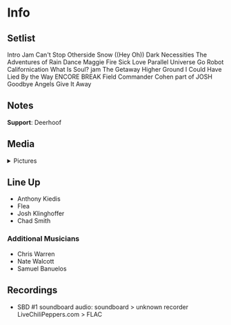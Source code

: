 # Info

## Setlist

Intro Jam
Can't Stop
Otherside
Snow ((Hey Oh))
Dark Necessities
The Adventures of Rain Dance Maggie
Fire
Sick Love
Parallel Universe
Go Robot
Californication
What Is Soul? jam
The Getaway
Higher Ground
I Could Have Lied
By the Way
ENCORE BREAK
Field Commander Cohen part of JOSH
Goodbye Angels
Give It Away

## Notes

**Support**: Deerhoof

## Media 

<details>
  <summary>Pictures</summary>
  <!--<img alt="Setlist" title="Setlist" src="_.jpg" height="200" />
  <img alt="Clipping" title="Clipping" src="_.jpg" height="200" />
  <img alt="Flyer" title="Flyer" src="_.jpg" height="200" />-->
</details>

## Line Up

* Anthony Kiedis
* Flea
* Josh Klinghoffer
* Chad Smith

### Additional Musicians

* Chris Warren  
* Nate Walcott  
* Samuel Banuelos

## Recordings

* SBD #1 soundboard audio: soundboard > unknown recorder LiveChiliPeppers.com > FLAC